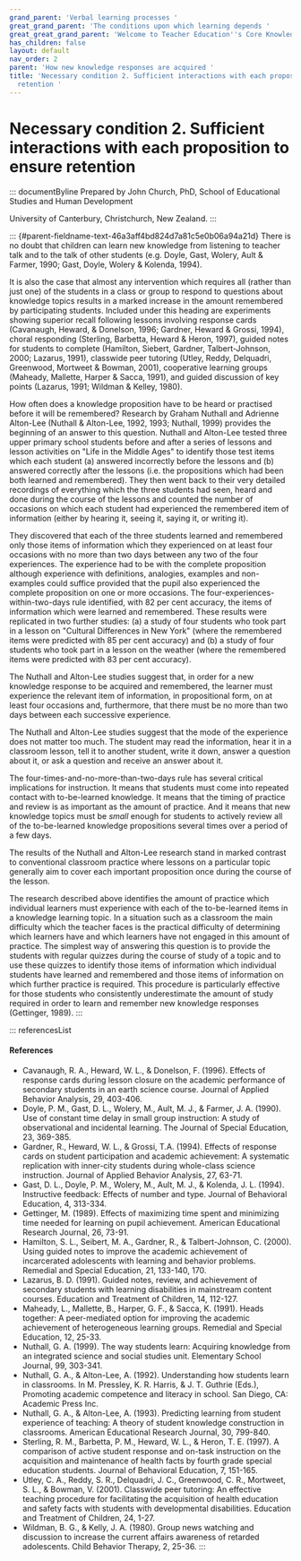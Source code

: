 ```yaml
---
grand_parent: 'Verbal learning processes '
great_grand_parent: 'The conditions upon which learning depends '
great_great_grand_parent: 'Welcome to Teacher Education''s Core Knowledge and Skills.'
has_children: false
layout: default
nav_order: 2
parent: 'How new knowledge responses are acquired '
title: 'Necessary condition 2. Sufficient interactions with each proposition to ensure
  retention '
---
```

# Necessary condition 2. Sufficient interactions with each proposition to ensure retention 


::: documentByline
Prepared by John Church, PhD, School of Educational Studies and Human
Development

University of Canterbury, Christchurch, New Zealand.
:::

::: {#parent-fieldname-text-46a3aff4bd824d7a81c5e0b06a94a21d}
There is no doubt that children can learn new knowledge from listening
to teacher talk and to the talk of other students (e.g. Doyle, Gast,
Wolery, Ault & Farmer, 1990; Gast, Doyle, Wolery & Kolenda, 1994).

It is also the case that almost any intervention which requires all
(rather than just one) of the students in a class or group to respond to
questions about knowledge topics results in a marked increase in the
amount remembered by participating students. Included under this heading
are experiments showing superior recall following lessons involving
response cards (Cavanaugh, Heward, & Donelson, 1996; Gardner, Heward &
Grossi, 1994), choral responding (Sterling, Barbetta, Heward & Heron,
1997), guided notes for students to complete (Hamilton, Siebert,
Gardner, Talbert-Johnson, 2000; Lazarus, 1991), classwide peer tutoring
(Utley, Reddy, Delquadri, Greenwood, Mortweet & Bowman, 2001),
cooperative learning groups (Maheady, Mallette, Harper & Sacca, 1991),
and guided discussion of key points (Lazarus, 1991; Wildman & Kelley,
1980).

How often does a knowledge proposition have to be heard or practised
before it will be remembered? Research by Graham Nuthall and Adrienne
Alton-Lee (Nuthall & Alton-Lee, 1992, 1993; Nuthall, 1999) provides the
beginning of an answer to this question. Nuthall and Alton-Lee tested
three upper primary school students before and after a series of lessons
and lesson activities on "Life in the Middle Ages" to identify those
test items which each student (a) answered incorrectly before the
lessons and (b) answered correctly after the lessons (i.e. the
propositions which had been both learned and remembered). They then went
back to their very detailed recordings of everything which the three
students had seen, heard and done during the course of the lessons and
counted the number of occasions on which each student had experienced
the remembered item of information (either by hearing it, seeing it,
saying it, or writing it).

They discovered that each of the three students learned and remembered
only those items of information which they experienced on at least four
occasions with no more than two days between any two of the four
experiences. The experience had to be with the complete proposition
although experience with definitions, analogies, examples and
non-examples could suffice provided that the pupil also experienced the
complete proposition on one or more occasions. The
four-experiences-within-two-days rule identified, with 82 per cent
accuracy, the items of information which were learned and remembered.
These results were replicated in two further studies: (a) a study of
four students who took part in a lesson on "Cultural Differences in New
York" (where the remembered items were predicted with 85 per cent
accuracy) and (b) a study of four students who took part in a lesson on
the weather (where the remembered items were predicted with 83 per cent
accuracy).

The Nuthall and Alton-Lee studies suggest that, in order for a new
knowledge response to be acquired and remembered, the learner must
experience the relevant item of information, in propositional form, on
at least four occasions and, furthermore, that there must be no more
than two days between each successive experience.

The Nuthall and Alton-Lee studies suggest that the mode of the
experience does not matter too much. The student may read the
information, hear it in a classroom lesson, tell it to another student,
write it down, answer a question about it, or ask a question and receive
an answer about it.

The four-times-and-no-more-than-two-days rule has several critical
implications for instruction. It means that students must come into
repeated contact with to-be-learned knowledge. It means that the timing
of practice and review is as important as the amount of practice. And it
means that new knowledge topics must be *small* enough for students to
actively review all of the to-be-learned knowledge propositions several
times over a period of a few days.

The results of the Nuthall and Alton-Lee research stand in marked
contrast to conventional classroom practice where lessons on a
particular topic generally aim to cover each important proposition once
during the course of the lesson.

The research described above identifies the amount of practice which
individual learners must experience with each of the to-be-learned items
in a knowledge learning topic. In a situation such as a classroom the
main difficulty which the teacher faces is the practical difficulty of
determining which learners have and which learners have not engaged in
this amount of practice. The simplest way of answering this question is
to provide the students with regular quizzes during the course of study
of a topic and to use these quizzes to identify those items of
information which individual students have learned and remembered and
those items of information on which further practice is required. This
procedure is particularly effective for those students who consistently
underestimate the amount of study required in order to learn and
remember new knowledge responses (Gettinger, 1989).
:::

::: referencesList
#### References

-   Cavanaugh, R. A., Heward, W. L., & Donelson, F. (1996). Effects of
    response cards during lesson closure on the academic performance of
    secondary students in an earth science course. Journal of Applied
    Behavior Analysis, 29, 403-406.
-   Doyle, P. M., Gast, D. L., Wolery, M., Ault, M. J., & Farmer, J. A.
    (1990). Use of constant time delay in small group instruction: A
    study of observational and incidental learning. The Journal of
    Special Education, 23, 369-385.
-   Gardner, R., Heward, W. L., & Grossi, T.A. (1994). Effects of
    response cards on student participation and academic achievement: A
    systematic replication with inner-city students during whole-class
    science instruction. Journal of Applied Behavior Analysis, 27,
    63-71.
-   Gast, D. L., Doyle, P. M., Wolery, M., Ault, M. J., & Kolenda, J. L.
    (1994). Instructive feedback: Effects of number and type. Journal of
    Behavioral Education, 4, 313-334.
-   Gettinger, M. (1989). Effects of maximizing time spent and
    minimizing time needed for learning on pupil achievement. American
    Educational Research Journal, 26, 73-91.
-   Hamilton, S. L., Seibert, M. A., Gardner, R., & Talbert-Johnson, C.
    (2000). Using guided notes to improve the academic achievement of
    incarcerated adolescents with learning and behavior problems.
    Remedial and Special Education, 21, 133-140, 170.
-   Lazarus, B. D. (1991). Guided notes, review, and achievement of
    secondary students with learning disabilities in mainstream content
    courses. Education and Treatment of Children, 14, 112-127.
-   Maheady, L., Mallette, B., Harper, G. F., & Sacca, K. (1991). Heads
    together: A peer-mediated option for improving the academic
    achievement of heterogeneous learning groups. Remedial and Special
    Education, 12, 25-33.
-   Nuthall, G. A. (1999). The way students learn: Acquiring knowledge
    from an integrated science and social studies unit. Elementary
    School Journal, 99, 303-341.
-   Nuthall, G. A., & Alton-Lee, A. (1992). Understanding how students
    learn in classrooms. In M. Pressley, K. R. Harris, & J. T. Guthrie
    (Eds.), Promoting academic competence and literacy in school. San
    Diego, CA: Academic Press Inc.
-   Nuthall, G. A., & Alton-Lee, A. (1993). Predicting learning from
    student experience of teaching: A theory of student knowledge
    construction in classrooms. American Educational Research Journal,
    30, 799-840.
-   Sterling, R. M., Barbetta, P. M., Heward, W. L., & Heron, T. E.
    (1997). A comparison of active student response and on-task
    instruction on the acquisition and maintenance of health facts by
    fourth grade special education students. Journal of Behavioral
    Education, 7, 151-165.
-   Utley, C. A., Reddy, S. R., Delquadri, J. C., Greenwood, C. R.,
    Mortweet, S. L., & Bowman, V. (2001). Classwide peer tutoring: An
    effective teaching procedure for facilitating the acquisition of
    health education and safety facts with students with developmental
    disabilities. Education and Treatment of Children, 24, 1-27.
-   Wildman, B. G., & Kelly, J. A. (1980). Group news watching and
    discussion to increase the current affairs awareness of retarded
    adolescents. Child Behavior Therapy, 2, 25-36.
:::
